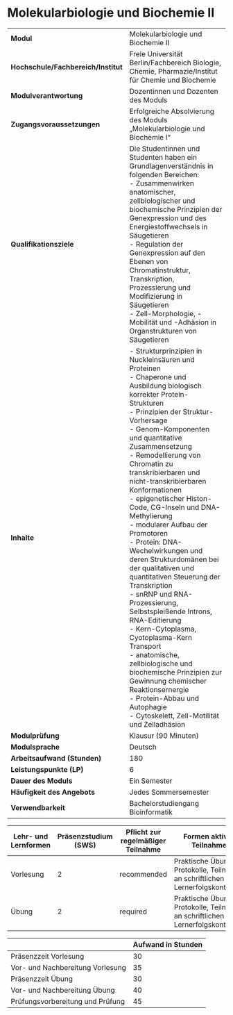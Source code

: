# Molekularbiologie und Biochemie II
|                                    |   |
|------------------------------------|---|
|**Modul**                           | Molekularbiologie und Biochemie II |
|**Hochschule/Fachbereich/Institut** | Freie Universität Berlin/Fachbereich Biologie, Chemie, Pharmazie/Institut für Chemie und Biochemie |
|**Modulverantwortung**              | Dozentinnen und Dozenten des Moduls |
|**Zugangsvoraussetzungen**          | Erfolgreiche Absolvierung des Moduls „Molekularbiologie und Biochemie I“ |
|**Qualifikationsziele**             | Die Studentinnen und Studenten haben ein Grundlagenverständnis in folgenden Bereichen:<br>- Zusammenwirken anatomischer, zellbiologischer und biochemische Prinzipien der Genexpression und des Energiestoffwechsels in Säugetieren<br>- Regulation der Genexpression auf den Ebenen von Chromatinstruktur, Transkription, Prozessierung und Modifizierung in Säugetieren<br>- Zell-Morphologie, -Mobilität und -Adhäsion in Organstrukturen von Säugetieren |
|**Inhalte**                         | - Strukturprinzipien in Nuckleinsäuren und Proteinen<br>- Chaperone und Ausbildung biologisch korrekter Protein-Strukturen<br>- Prinzipien der Struktur-Vorhersage<br>- Genom-Komponenten und quantitative Zusammensetzung<br>- Remodellierung von Chromatin zu transkribierbaren und nicht-transkribierbaren Konformationen<br>- epigenetischer Histon-Code, CG-Inseln und DNA-Methylierung<br>- modularer Aufbau der Promotoren<br>- Protein: DNA-Wechelwirkungen und deren Strukturdomänen bei der qualitativen und quantitativen Steuerung der Transkription<br>- snRNP und RNA-Prozessierung, Selbstspleißende Introns, RNA-Editierung<br>- Kern-Cytoplasma, Cyotoplasma-Kern Transport<br>- anatomische, zellbiologische und biochemische Prinzipien zur Gewinnung chemischer Reaktionsernergie<br>- Protein-Abbau und Autophagie<br>- Cytoskelett, Zell-Motilität und Zelladhäsion |
|**Modulprüfung**                    | Klausur (90 Minuten) |
|**Modulsprache**                    | Deutsch |
|**Arbeitsaufwand (Stunden)**        | 180 |
|**Leistungspunkte (LP)**            | 6 |
|**Dauer des Moduls**                | Ein Semester |
|**Häufigkeit des Angebots**         | Jedes Sommersemester |
|**Verwendbarkeit**                  | Bachelorstudiengang Bioinformatik |

| Lehr- und Lernformen | Präsenzstudium <br> (SWS) | Pflicht zur regelmäßiger Teilnahme | Formen aktiver Teilnahme |
| ---------------------|---------------------------|------------------------------------|------------------------- |
| Vorlesung            | 2                         | recommended                        | Praktische Übungen, Protokolle, Teilnahme an schriftlichen Lernerfolgskontrollen |
| Übung                | 2                         | required                           | Praktische Übungen, Protokolle, Teilnahme an schriftlichen Lernerfolgskontrollen |

|   | Aufwand in Stunden |
| - |--------------------|
| Präsenzzeit Vorlesung                    | 30    |
| Vor- und Nachbereitung Vorlesung         | 35    |
| Präsenzzeit Übung                        | 30    |
| Vor- und Nachbereitung Übung             | 40    |
| Prüfungsvorbereitung und Prüfung         | 45    |
